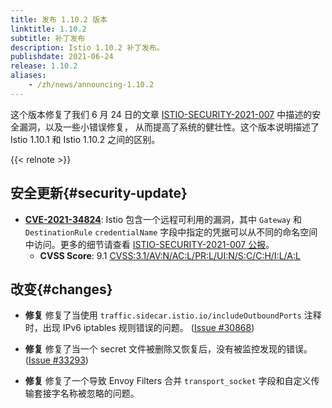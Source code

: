 ```yaml
---
title: 发布 1.10.2 版本
linktitle: 1.10.2
subtitle: 补丁发布
description: Istio 1.10.2 补丁发布。
publishdate: 2021-06-24
release: 1.10.2
aliases:
    - /zh/news/announcing-1.10.2
---
```


这个版本修复了我们 6 月 24 日的文章 [ISTIO-SECURITY-2021-007](/zh/news/security/istio-security-2021-007) 中描述的安全漏洞，以及一些小错误修复，
从而提高了系统的健壮性。这个版本说明描述了 Istio 1.10.1 和 Istio 1.10.2 之间的区别。

{{< relnote >}}

## 安全更新{#security-update}

- __[CVE-2021-34824](https://cve.mitre.org/cgi-bin/cvename.cgi?name=CVE-2021-34824)__:
Istio 包含一个远程可利用的漏洞，其中 `Gateway` 和 `DestinationRule` `credentialName` 字段中指定的凭据可以从不同的命名空间中访问。更多的细节请查看 [ISTIO-SECURITY-2021-007 公报](/zh/news/security/istio-security-2021-007)。
    - __CVSS Score__: 9.1 [CVSS:3.1/AV:N/AC:L/PR:L/UI:N/S:C/C:H/I:L/A:L](https://www.first.org/cvss/calculator/3.1#CVSS:3.1/AV:N/AC:L/PR:L/UI:N/S:C/C:H/I:L/A:L)

## 改变{#changes}

- **修复** 修复了当使用 `traffic.sidecar.istio.io/includeOutboundPorts` 注释时，出现 IPv6 iptables 规则错误的问题。 ([Issue #30868](https://github.com/istio/istio/issues/30868))

- **修复** 修复了当一个 secret 文件被删除又恢复后，没有被监控发现的错误。 ([Issue #33293](https://github.com/istio/istio/issues/33293))

- **修复** 修复了一个导致 Envoy Filters 合并 `transport_socket` 字段和自定义传输套接字名称被忽略的问题。
